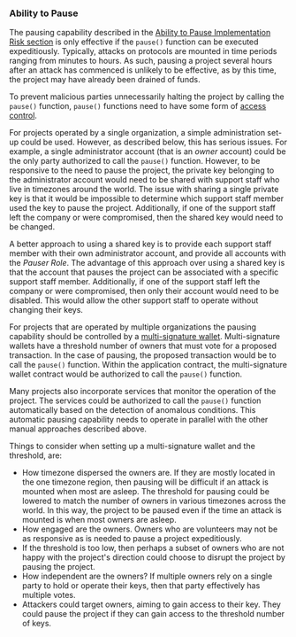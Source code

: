 ### Ability to Pause
The pausing capability described in the [Ability to Pause Implementation Risk section](../30implementation/pause.md)
is only effective if the ```pause()``` function can be executed expeditiously. Typically, attacks on protocols are mounted in time periods ranging from minutes to hours. As such, pausing a project several hours after an attack has commenced 
is unlikely to be effective, as by this time, the project may have already been drained of funds.

To prevent malicious parties unnecessarily halting the project by calling the ```pause()``` function, ```pause()``` functions need to have some form of [access control](../30implementation/access-control.md). 

For projects operated by a single organization, a simple administration set-up could be used. However, as described below, this has serious issues. For example, a single administrator account (that is an *owner* account) could be the only party authorized to call the ```pause()``` function. However, to be responsive to the need to pause the project, the private key belonging to the administrator account would need to be shared with support staff who live in timezones around the world. The issue with sharing a single private key is that it would be impossible to determine which support staff member used the key to pause the project. Additionally, if one of the support staff left the company or were compromised, then the shared key would need to be changed.

A better approach to using a shared key is to provide each support staff member with their own administrator account, and provide all accounts with the *Pauser Role*. The advantage of this approach over using a shared key is that the account that pauses the project can be associated with a specific support staff member. Additionally, if one of the support staff left the company or were compromised, then only their account would need to be disabled. This would allow the other support staff to operate without changing their keys.

For projects that are operated by multiple organizations the pausing capability should be controlled by a [multi-signature wallet](https://medium.com/gauntlet-networks/multisig-transactions-with-gnosis-safe-f5dbe67c1c2d). Multi-signature wallets have a threshold number of owners that must vote for a proposed transaction. In the case of pausing, the proposed transaction would be to call the ```pause()``` function. Within the application contract, the multi-signature wallet contract would be authorized to call the ```pause()``` function.

Many projects also incorporate services that monitor the operation of the project. The services could be authorized to call the ```pause()``` function automatically based on the detection of anomalous conditions. This automatic pausing capability needs to operate in parallel with the other manual approaches described above.


Things to consider when setting up a multi-signature wallet and the threshold, are:

* How timezone dispersed the owners are. If they are mostly located in the one timezone region, then pausing will be difficult if an attack is mounted when most are asleep. The threshold for pausing could be lowered to match the number of owners in various timezones across the world. In this way, the project to be paused even if the time an attack is mounted is when most owners are asleep.
* How engaged are the owners. Owners who are volunteers may not be as responsive as is needed to pause a project expeditiously.
* If the threshold is too low, then perhaps a subset of owners who are not happy with the project's direction could choose to disrupt the project by pausing the project.
* How independent are the owners? If multiple owners rely on a single party to hold or operate their keys, then that party effectively has multiple votes.
* Attackers could target owners, aiming to gain access to their key. They could pause the project if they can gain access to the threshold number of keys.

